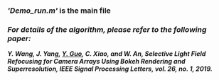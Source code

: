 ### ***'Demo_run.m'*** is the main file
### ***For details of the algorithm, please refer to the following paper:<br>***
***Y. Wang, J. Yang, [Y. Guo](http://yulanguo.me/), C. Xiao, and W. An, Selective Light Field Refocusing
for Camera Arrays Using Bokeh Rendering and Superresolution, IEEE Signal Processing Letters, vol. 26, no. 1, 2019.***
